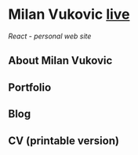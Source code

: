 # Milan Vukovic [live](http://milan.milton-soft.com/)

_React - personal web site_

## About Milan Vukovic

## Portfolio

## Blog

## CV (printable version)

